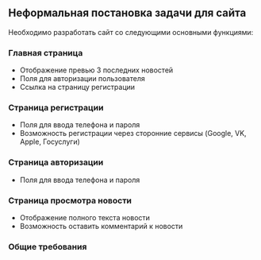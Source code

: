 ## Неформальная постановка задачи для сайта

Необходимо разработать сайт со следующими основными функциями:

### Главная страница
- Отображение превью 3 последних новостей
- Поля для авторизации пользователя
- Ссылка на страницу регистрации

### Страница регистрации
- Поля для ввода телефона и пароля
- Возможность регистрации через сторонние сервисы (Google, VK, Apple, Госуслуги)

### Страница авторизации
- Поля для ввода телефона и пароля

### Страница просмотра новости
- Отображение полного текста новости
- Возможность оставить комментарий к новости

### Общие требования